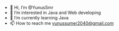 - 👋 Hi, I’m @YunusSmr
- 👀 I’m interested in Java and Web developing
- 🌱 I’m currently learning Java
- 📫 How to reach me yunussumer2040@gmail.com

<!---
YunusSmr/YunusSmr is a ✨ special ✨ repository because its `README.md` (this file) appears on your GitHub profile.
You can click the Preview link to take a look at your changes.
--->
